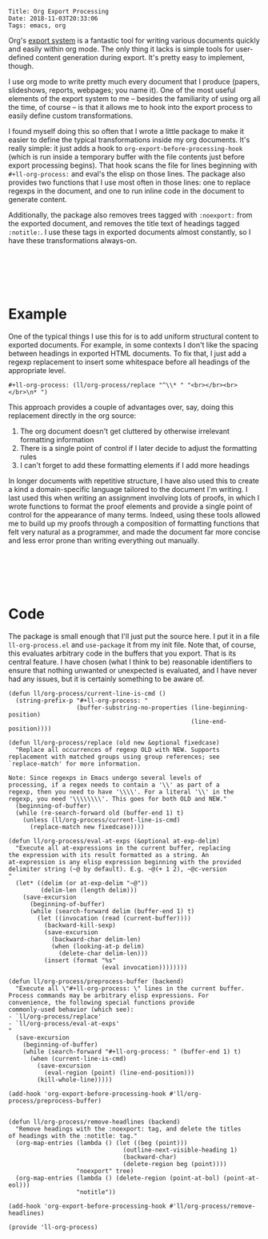     Title: Org Export Processing
    Date: 2018-11-03T20:33:06
    Tags: emacs, org

Org's [export system](https://orgmode.org/manual/Exporting.html) is a fantastic tool for writing various documents quickly and easily within org mode.
The only thing it lacks is simple tools for user-defined content generation during export.
It's pretty easy to implement, though.

<!-- more -->

I use org mode to write pretty much every document that I produce (papers, slideshows, reports, webpages; you name it).
One of the most useful elements of the export system to me &#x2013; besides the familiarity of using org all the time, of course &#x2013; is that it allows me to hook into the export process to easily define custom transformations.

I found myself doing this so often that I wrote a little package to make it easier to define the typical transformations inside my org documents.
It's really simple: it just adds a hook to `org-export-before-processing-hook` (which is run inside a temporary buffer with the file contents just before export processing begins).
That hook scans the file for lines beginning with `#+ll-org-process:` and eval's the elisp on those lines.
The package also provides two functions that I use most often in those lines: one to replace regexps in the document, and one to run inline code in the document to generate content.

Additionally, the package also removes trees tagged with `:noexport:` from the exported document, and removes the title text of headings tagged `:notitle:`.
I use these tags in exported documents almost constantly, so I have these transformations always-on.

<br></br><br></br>

# Example

One of the typical things I use this for is to add uniform structural content to exported documents.
For example, in some contexts I don't like the spacing between headings in exported HTML documents.
To fix that, I just add a regexp replacement to insert some whitespace before all headings of the appropriate level.

    #+ll-org-process: (ll/org-process/replace "^\\* " "<br></br><br></br>\n* ")

This approach provides a couple of advantages over, say, doing this replacement directly in the org source:

1.  The org document doesn't get cluttered by otherwise irrelevant formatting information
2.  There is a single point of control if I later decide to adjust the formatting rules
3.  I can't forget to add these formatting elements if I add more headings

In longer documents with repetitive structure, I have also used this to create a kind a domain-specific language tailored to the document I'm writing.
I last used this when writing an assignment involving lots of proofs, in which I wrote functions to format the proof elements and provide a single point of control for the appearance of many terms.
Indeed, using these tools allowed me to build up my proofs through a composition of formatting functions that felt very natural as a programmer, and made the document far more concise and less error prone than writing everything out manually.

<br></br><br></br>

# Code

The package is small enough that I'll just put the source here.
I put it in a file `ll-org-process.el` and `use-package` it from my init file.
Note that, of course, this evaluates arbitrary code in the buffers that you export.
That is its central feature.
I have chosen (what I think to be) reasonable identifiers to ensure that nothing unwanted or unexpected is evaluated, and I have never had any issues, but it is certainly something to be aware of.

    (defun ll/org-process/current-line-is-cmd ()
      (string-prefix-p "#+ll-org-process: "
                       (buffer-substring-no-properties (line-beginning-position)
                                                       (line-end-position))))
    
    (defun ll/org-process/replace (old new &optional fixedcase)
      "Replace all occurrences of regexp OLD with NEW. Supports
    replacement with matched groups using group references; see
    `replace-match' for more information.
    
    Note: Since regexps in Emacs undergo several levels of
    processing, if a regex needs to contain a '\\' as part of a
    regexp, then you need to have '\\\\'. For a literal '\\' in the
    regexp, you need '\\\\\\\\'. This goes for both OLD and NEW."
      (beginning-of-buffer)
      (while (re-search-forward old (buffer-end 1) t)
        (unless (ll/org-process/current-line-is-cmd)
          (replace-match new fixedcase))))
    
    (defun ll/org-process/eval-at-exps (&optional at-exp-delim)
      "Execute all at-expressions in the current buffer, replacing
    the expression with its result formatted as a string. An
    at-expression is any elisp expression beginning with the provided
    delimiter string (~@ by default). E.g. ~@(+ 1 2), ~@c-version
    "
      (let* ((delim (or at-exp-delim "~@"))
             (delim-len (length delim)))
        (save-excursion
          (beginning-of-buffer)
          (while (search-forward delim (buffer-end 1) t)
            (let ((invocation (read (current-buffer))))
              (backward-kill-sexp)
              (save-excursion
                (backward-char delim-len)
                (when (looking-at-p delim)
                  (delete-char delim-len)))
              (insert (format "%s"
                              (eval invocation))))))))
    
    (defun ll/org-process/preprocess-buffer (backend)
      "Execute all \"#+ll-org-process: \" lines in the current buffer.
    Process commands may be arbitrary elisp expressions. For
    convenience, the following special functions provide
    commonly-used behavior (which see):
    - `ll/org-process/replace'
    - `ll/org-process/eval-at-exps'
    "
      (save-excursion
        (beginning-of-buffer)
        (while (search-forward "#+ll-org-process: " (buffer-end 1) t)
          (when (current-line-is-cmd)
            (save-excursion
              (eval-region (point) (line-end-position)))
            (kill-whole-line)))))
    
    (add-hook 'org-export-before-processing-hook #'ll/org-process/preprocess-buffer)
    
    
    (defun ll/org-process/remove-headlines (backend)
      "Remove headings with the :noexport: tag, and delete the titles
    of headings with the :notitle: tag."
      (org-map-entries (lambda () (let ((beg (point)))
                                    (outline-next-visible-heading 1)
                                    (backward-char)
                                    (delete-region beg (point))))
                       "noexport" tree)
      (org-map-entries (lambda () (delete-region (point-at-bol) (point-at-eol)))
                       "notitle"))
    
    (add-hook 'org-export-before-processing-hook #'ll/org-process/remove-headlines)
    
    (provide 'll-org-process)
